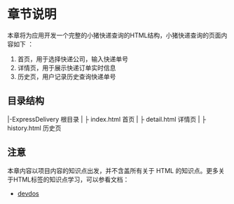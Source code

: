 # 章节说明

本章将为应用开发一个完整的小猪快递查询的HTML结构，小猪快递查询的页面内容如下 ：

1. 首页，用于选择快递公司，输入快递单号
2. 详情页，用于展示快递订单实时信息
3. 历史页，用户记录历史查询快递单号

## 目录结构

|-ExpressDelivery  根目录
|  ├ index.html    首页
|  ├ detail.html   详情页
|  ├ history.html  历史页


## 注意
本章内容以项目内容的知识点出发，并不含盖所有关于 HTML 的知识点。更多关于HTML标签的知识点学习，可以参看文档：

- [devdos](http://devdocs.io/)

